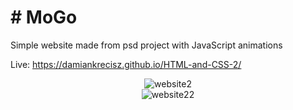 
# # MoGo

Simple website made from psd project with JavaScript animations

Live: https://damiankrecisz.github.io/HTML-and-CSS-2/
 
<div align="center">
 <img src="https://i.ibb.co/znfSCv0/website2.png" alt="website2" border="0">
<br />
 
<img src="https://i.ibb.co/yNWXyGY/website22.png" alt="website22" border="0">
 
</div>

